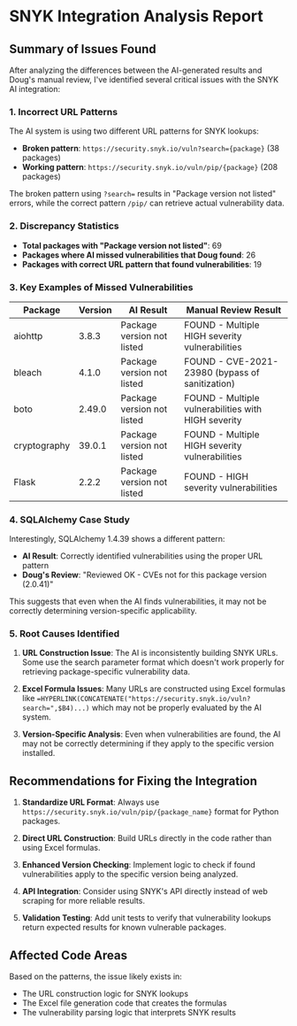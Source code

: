 # SNYK Integration Analysis Report

## Summary of Issues Found

After analyzing the differences between the AI-generated results and Doug's manual review, I've identified several critical issues with the SNYK AI integration:

### 1. **Incorrect URL Patterns**

The AI system is using two different URL patterns for SNYK lookups:
- **Broken pattern**: `https://security.snyk.io/vuln?search={package}` (38 packages)
- **Working pattern**: `https://security.snyk.io/vuln/pip/{package}` (208 packages)

The broken pattern using `?search=` results in "Package version not listed" errors, while the correct pattern `/pip/` can retrieve actual vulnerability data.

### 2. **Discrepancy Statistics**

- **Total packages with "Package version not listed"**: 69
- **Packages where AI missed vulnerabilities that Doug found**: 26
- **Packages with correct URL pattern that found vulnerabilities**: 19

### 3. **Key Examples of Missed Vulnerabilities**

| Package | Version | AI Result | Manual Review Result |
|---------|---------|-----------|---------------------|
| aiohttp | 3.8.3 | Package version not listed | FOUND - Multiple HIGH severity vulnerabilities |
| bleach | 4.1.0 | Package version not listed | FOUND - CVE-2021-23980 (bypass of sanitization) |
| boto | 2.49.0 | Package version not listed | FOUND - Multiple vulnerabilities with HIGH severity |
| cryptography | 39.0.1 | Package version not listed | FOUND - Multiple HIGH severity vulnerabilities |
| Flask | 2.2.2 | Package version not listed | FOUND - HIGH severity vulnerabilities |

### 4. **SQLAlchemy Case Study**

Interestingly, SQLAlchemy 1.4.39 shows a different pattern:
- **AI Result**: Correctly identified vulnerabilities using the proper URL pattern
- **Doug's Review**: "Reviewed OK - CVEs not for this package version (2.0.41)"

This suggests that even when the AI finds vulnerabilities, it may not be correctly determining version-specific applicability.

### 5. **Root Causes Identified**

1. **URL Construction Issue**: The AI is inconsistently building SNYK URLs. Some use the search parameter format which doesn't work properly for retrieving package-specific vulnerability data.

2. **Excel Formula Issues**: Many URLs are constructed using Excel formulas like `=HYPERLINK(CONCATENATE("https://security.snyk.io/vuln?search=",$B4)...)` which may not be properly evaluated by the AI system.

3. **Version-Specific Analysis**: Even when vulnerabilities are found, the AI may not be correctly determining if they apply to the specific version installed.

## Recommendations for Fixing the Integration

1. **Standardize URL Format**: Always use `https://security.snyk.io/vuln/pip/{package_name}` format for Python packages.

2. **Direct URL Construction**: Build URLs directly in the code rather than using Excel formulas.

3. **Enhanced Version Checking**: Implement logic to check if found vulnerabilities apply to the specific version being analyzed.

4. **API Integration**: Consider using SNYK's API directly instead of web scraping for more reliable results.

5. **Validation Testing**: Add unit tests to verify that vulnerability lookups return expected results for known vulnerable packages.

## Affected Code Areas

Based on the patterns, the issue likely exists in:
- The URL construction logic for SNYK lookups
- The Excel file generation code that creates the formulas
- The vulnerability parsing logic that interprets SNYK results